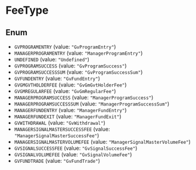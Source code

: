 # FeeType

## Enum

* `GVPROGRAMENTRY` (value: `"GvProgramEntry"`)
* `MANAGERPROGRAMENTRY` (value: `"ManagerProgramEntry"`)
* `UNDEFINED` (value: `"Undefined"`)
* `GVPROGRAMSUCCESS` (value: `"GvProgramSuccess"`)
* `GVPROGRAMSUCCESSSUM` (value: `"GvProgramSuccessSum"`)
* `GVFUNDENTRY` (value: `"GvFundEntry"`)
* `GVGMGVTHOLDERFEE` (value: `"GvGmGvtHolderFee"`)
* `GVGMREGULARFEE` (value: `"GvGmRegularFee"`)
* `MANAGERPROGRAMSUCCESS` (value: `"ManagerProgramSuccess"`)
* `MANAGERPROGRAMSUCCESSSUM` (value: `"ManagerProgramSuccessSum"`)
* `MANAGERFUNDENTRY` (value: `"ManagerFundEntry"`)
* `MANAGERFUNDEXIT` (value: `"ManagerFundExit"`)
* `GVWITHDRAWAL` (value: `"GvWithdrawal"`)
* `MANAGERSIGNALMASTERSUCCESSFEE` (value: `"ManagerSignalMasterSuccessFee"`)
* `MANAGERSIGNALMASTERVOLUMEFEE` (value: `"ManagerSignalMasterVolumeFee"`)
* `GVSIGNALSUCCESSFEE` (value: `"GvSignalSuccessFee"`)
* `GVSIGNALVOLUMEFEE` (value: `"GvSignalVolumeFee"`)
* `GVFUNDTRADE` (value: `"GvFundTrade"`)
